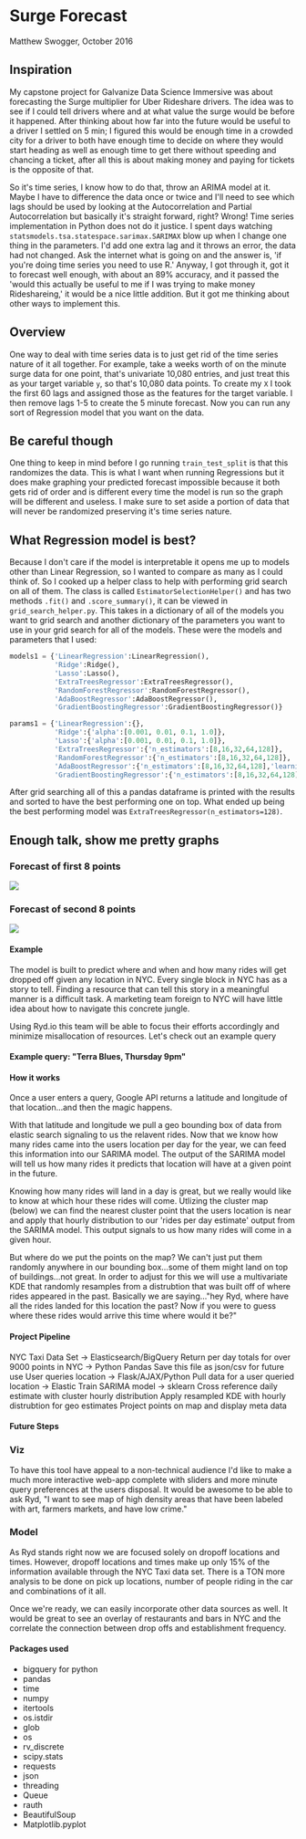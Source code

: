 # Surge Forecast

Matthew Swogger, October 2016

## Inspiration

My capstone project for Galvanize Data Science Immersive was about forecasting
the Surge multiplier for Uber Rideshare drivers. The idea was to see if I could
tell drivers where and at what value the surge would be before it happened.
After thinking about how far into the future would be useful to a driver I
settled on 5 min; I figured this would be enough time in a crowded city for a
driver to both have enough time to decide on where they would start heading as
well as enough time to get there without speeding and chancing a ticket, after
all this is about making money and paying for tickets is the opposite of that.

So it's time series, I know how to do that, throw an ARIMA model at it. Maybe
I have to difference the data once or twice and I'll need to see which lags
should be used by looking at the Autocorrelation and Partial Autocorrelation
but basically it's straight forward, right? Wrong! Time series implementation in
Python does not do it justice. I spent days watching
`statsmodels.tsa.statespace.sarimax.SARIMAX` blow up when I change one thing
in the parameters. I'd add one extra lag and it throws an error, the data
had not changed. Ask the internet what is going on and the answer is, 'if you're
doing time series you need to use R.' Anyway, I got through it, got it to
forecast well enough, with about an 89% accuracy, and it passed the 'would this
actually be useful to me if I was trying to make money Rideshareing,' it would
be a nice little addition. But it got me thinking about other ways to implement
this.

## Overview

One way to deal with time series data is to just get rid of the time series
nature of it all together. For example, take a weeks worth of on the minute
surge data for one point, that's univariate 10,080 entries, and just treat this
as your target variable `y`, so that's 10,080 data points. To create my `X` I
took the first 60 lags and assigned those as the features for the target
variable. I then remove lags 1-5 to create the 5 minute forecast. Now you can
run any sort of Regression model that you want on the data.

## Be careful though

One thing to keep in mind before I go running `train_test_split` is that this
randomizes the data. This is what I want when running Regressions but it does
make graphing your predicted forecast impossible because it both gets rid of
order and is different every time the model is run so the graph will be different
and useless. I make sure to set aside a portion of data that will never be
randomized preserving it's time series nature.

## What Regression model is best?

Because I don't care if the model is interpretable it opens me up to models
other than Linear Regression, so I wanted to compare as many as I could think of.
So I cooked up a helper class to help with performing grid search on all of
them. The class is called `EstimatorSelectionHelper()` and has two methods
`.fit()` and `.score_summary()`, it can be viewed in `grid_search_helper.py`.
This takes in a dictionary of all of the models you want to grid search and
another dictionary of the parameters you want to use in your grid search for all
of the models. These were the models and parameters that I used:

```python
models1 = {'LinearRegression':LinearRegression(),
           'Ridge':Ridge(),
           'Lasso':Lasso(),
           'ExtraTreesRegressor':ExtraTreesRegressor(),
           'RandomForestRegressor':RandomForestRegressor(),
           'AdaBoostRegressor':AdaBoostRegressor(),
           'GradientBoostingRegressor':GradientBoostingRegressor()}

params1 = {'LinearRegression':{},
           'Ridge':{'alpha':[0.001, 0.01, 0.1, 1.0]},
           'Lasso':{'alpha':[0.001, 0.01, 0.1, 1.0]},
           'ExtraTreesRegressor':{'n_estimators':[8,16,32,64,128]},
           'RandomForestRegressor':{'n_estimators':[8,16,32,64,128]},
           'AdaBoostRegressor':{'n_estimators':[8,16,32,64,128],'learning_rate':[0.6,0.8,1.0]},
           'GradientBoostingRegressor':{'n_estimators':[8,16,32,64,128],'learning_rate':[0.6,0.8,1.0]}}
```
After grid searching all of this a pandas dataframe is printed with the results
and sorted to have the best performing one on top. What ended up being the best
performing model was `ExtraTreesRegressor(n_estimators=128)`.

## Enough talk, show me pretty graphs

### Forecast of first 8 points

![](forecast_1.png)

### Forecast of second 8 points

![](forecast_2.png)



#### Example

The model is built to predict where and when and how many rides will get dropped off given any location in NYC. Every single block in NYC has as a story to tell. Finding a resource that can tell this story in a meaningful manner is a difficult task. A marketing team foreign to NYC will have little idea about how to navigate this concrete jungle.

Using Ryd.io this team will be able to focus their efforts accordingly and minimize misallocation of resources. Let's check out an example query

#### Example query: "Terra Blues, Thursday 9pm"



#### How it works

Once a user enters a query, Google API returns a latitude and longitude of that location...and then the magic happens.

With that latitude and longitude we pull a geo bounding box of data from elastic search signaling to us the relavent rides. Now that we know how many rides came into the users location per day for the year, we can feed this information into our SARIMA model. The output of the SARIMA model will tell us how many rides it predicts that location will have at a given point in the future.

Knowing how many rides will land in a day is great, but we really would like to know at which hour these rides will come. Utlizing the cluster map (below) we can find the nearest cluster point that the users location is near and apply that hourly distribution to our 'rides per day estimate' output from the SARIMA model. This output signals to us how many rides will come in a given hour.

But where do we put the points on the map? We can't just put them randomly anywhere in our bounding box...some of them might land on top of buildings...not great. In order to adjust for this we will use a multivariate KDE that randomly resamples from a distrubtion that was built off of where rides appeared in the past. Basically we are saying..."hey Ryd, where have all the rides landed for this location the past? Now if you were to guess where these rides would arrive this time where would it be?"



#### Project Pipeline

NYC Taxi Data Set -> Elasticsearch/BigQuery
Return per day totals for over 9000 points in NYC -> Python Pandas
Save this file as json/csv for future use
User queries location -> Flask/AJAX/Python
Pull data for a user queried location -> Elastic
Train SARIMA model -> sklearn
Cross reference daily estimate with cluster hourly distribution
Apply resampled KDE with hourly distrubtion for geo estimates
Project points on map and display meta data

#### Future Steps

### Viz
To have this tool have appeal to a non-technical audience I'd like to make a much more interactive web-app complete with sliders and more minute query preferences at the users disposal. It would be awesome to be able to ask Ryd, "I want to see map of high density areas that have been labeled with art, farmers markets, and have low crime."

### Model
As Ryd stands right now we are focused solely on dropoff locations and times. However, dropoff locations and times make up only 15% of the information available through the NYC Taxi data set. There is a TON more analysis to be done on pick up locations, number of people riding in the car and combinations of it all.

Once we're ready, we can easily incorporate other data sources as well. It would be great to see an overlay of restaurants and bars in NYC and the correlate the connection between drop offs and establishment frequency.

#### Packages used

* bigquery for python
* pandas
* time
* numpy
* itertools
* os.istdir
* glob
* os
* rv_discrete
* scipy.stats
* requests
* json
* threading
* Queue
* rauth
* BeautifulSoup
* Matplotlib.pyplot

